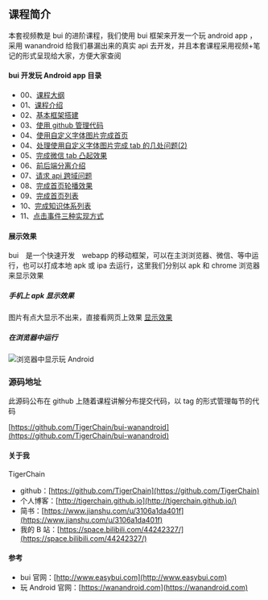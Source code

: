 ## 课程简介
本套视频教是 bui 的进阶课程，我们使用 bui 框架来开发一个玩 android app ，采用 wanandroid 给我们暴漏出来的真实 api 去开发，并且本套课程采用视频+笔记的形式呈现给大家，方便大家查阅

#### bui 开发玩 Android app 目录

* 00、[课程大纲](http://tigerchain.github.io/2019/08/23/bui-wandroid-lessonstruct/)
* 01、[课程介绍](http://tigerchain.github.io/2019/08/23/bui-wanandroid-lessonintroduction/)
* 02、[基本框架搭建](http://tigerchain.github.io/2019/08/23/bui-wanandroid-createframe/)
* 03、[使用 github 管理代码](http://tigerchain.github.io/2019/08/27/bui-wanandroid-pushcodegithub/)
* 04、[使用自定义字体图片完成首页](http://tigerchain.github.io/2019/08/27/bui-wanandroid-customiconfot-tab/)
* 04、[处理使用自定义字体图片完成 tab 的几处问题(2)](http://tigerchain.github.io/2019/08/27/bui-wanandroid-customiconfont-modify/)
* 05、[完成微信 tab 凸起效果](http://tigerchain.github.io/2019/08/28/bui-wanandroid-weixin-tab-hump/)
* 06、[前后端分离介绍](http://tigerchain.github.io/2019/08/29/bui-wanandroid-front-back-end-rep/)
* 07、[请求 api 跨域问题](http://tigerchain.github.io/2019/09/08/bui-wanandroid-corss-domain/)
* 08、[完成首页轮播效果](http://tigerchain.github.io/2019/09/15/bui-wanandroid-home-banner/)
* 09、[完成首页列表](http://tigerchain.github.io/2019/09/23/bui-wanandroid-home-list/)
* 10、[完成知识体系列表](http://tigerchain.github.io/2019/09/27/bui-wanandroid-knowledge-list/)
* 11、[点击事件三种实现方式](https://tigerchain.github.io/2019/09/30/bui-wanandroid-click-impl/)

#### 展示效果

bui　是一个快速开发　webapp 的移动框架，可以在主浏浏览器、微信、等中运行，也可以打成本地 apk 或 ipa 去运行，这里我们分别以 apk 和 chrome 浏览器来显示效果

##### 手机上 apk 显示效果

图片有点大显示不出来，直接看网页上效果 [显示效果](http://tigerchain.github.io/2019/08/23/bui-wanandroid-lessonintroduction/)

##### 在浏览器中运行

![浏览器中显示玩 Android](https://dev.tencent.com/u/TigerChain/p/blog_logo/git/raw/master/bui-wanandroid/imgs/wanandroid-web.gif)


### 源码地址

此源码公布在 github 上随着课程讲解分布提交代码，以 tag 的形式管理每节的代码

[https://github.com/TigerChain/bui-wanandroid](https://github.com/TigerChain/bui-wanandroid)


#### 关于我

TigerChain

* github：[https://github.com/TigerChain](https://github.com/TigerChain)
* 个人博客：[http://tigerchain.github.io](http://tigerchain.github.io/)
* 简书：[https://www.jianshu.com/u/3106a1da401f](https://www.jianshu.com/u/3106a1da401f)
* 我的 B 站：[https://space.bilibili.com/44242327/](https://space.bilibili.com/44242327/)

#### 参考 

* bui 官网：[http://www.easybui.com](http://www.easybui.com)
* 玩 Android 官网：[https://wanandroid.com](https://wanandroid.com)
